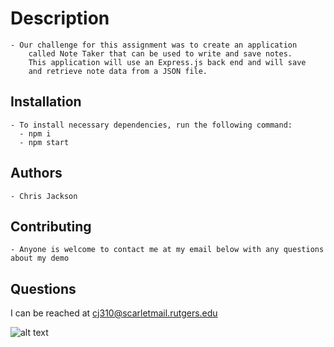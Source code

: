 # Description

    - Our challenge for this assignment was to create an application 
        called Note Taker that can be used to write and save notes. 
        This application will use an Express.js back end and will save 
        and retrieve note data from a JSON file.

## Installation

    - To install necessary dependencies, run the following command:
      - npm i
      - npm start
## Authors 
    - Chris Jackson


## Contributing 
    - Anyone is welcome to contact me at my email below with any questions about my demo

## Questions

I can be reached at cj310@scarletmail.rutgers.edu

![alt text](Screenshot.jpg)
